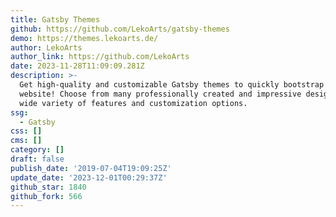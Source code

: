 ```yaml
---
title: Gatsby Themes
github: https://github.com/LekoArts/gatsby-themes
demo: https://themes.lekoarts.de/
author: LekoArts
author_link: https://github.com/LekoArts
date: 2023-11-28T11:09:09.281Z
description: >-
  Get high-quality and customizable Gatsby themes to quickly bootstrap your
  website! Choose from many professionally created and impressive designs with a
  wide variety of features and customization options.
ssg:
  - Gatsby
css: []
cms: []
category: []
draft: false
publish_date: '2019-07-04T19:09:25Z'
update_date: '2023-12-01T00:29:37Z'
github_star: 1840
github_fork: 566
---
```

